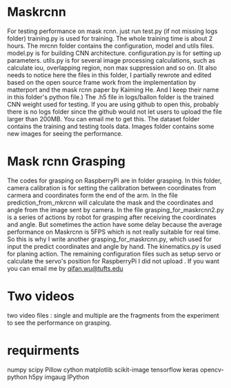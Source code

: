 # Maskrcnn
For testing performance on mask rcnn. just run test.py (if not missing logs folder)
training.py is used for training. The whole training time is about 2 hours.
The mrcnn folder contains the configuration, model and utils files. model.py is for building CNN architecture. configuration.py is for setting up parameters. utils.py is for several image processing calculations, such as calculate iou, overlapping region, non max suppression and so on. (It also needs to notice here the files in this folder, I partially rewrote and edited based on the open source frame work from the implementation by matterport and the mask rcnn paper by Kaiming He. And I keep their name in this folder's  python file.)
The .h5 file in logs/ballon folder is the trained CNN weight used for testing. If you are using github to open this, probably there is no logs folder since the github would not let users to upload the file larger than 200MB. You can email me to get this. 
The dataset folder contains the training and testing tools data.
Images folder contains some new images for seeing the performance. 


# Mask rcnn Grasping 
The codes for grasping on RaspberryPi are in folder grasping. In this folder, camera calibration is for setting the calibration between coordinates from carmera and coordinates form the end of the arm. In the file prediction_from_mkrcnn will calculate the mask and the coordinates and angle from the image sent by camera.
In the file grasping_for_maskrcnn2.py is a series of actions by robot for grasping after receiving the coordinates and angle. But sometimes the action have some delay because the average performance  on Maskrcnn is 5FPS which is not really suitable for real time. So this is why I write another grasping_for_maskrcnn.py, which used for input the predict coordinates and angle by hand. The kinematics.py is used for planing action. The remaining configuration files such as setup servo or calculate the servo's position for RaspberryPi I did not upload . If you want you can email me by qifan.wu@tufts.edu

# Two videos 
two video files : single and multiple  are the fragments from the experiment to see the performance on grasping.

# requirments
numpy
scipy
Pillow
cython
matplotlib
scikit-image
tensorflow
keras
opencv-python
h5py
imgaug
IPython
